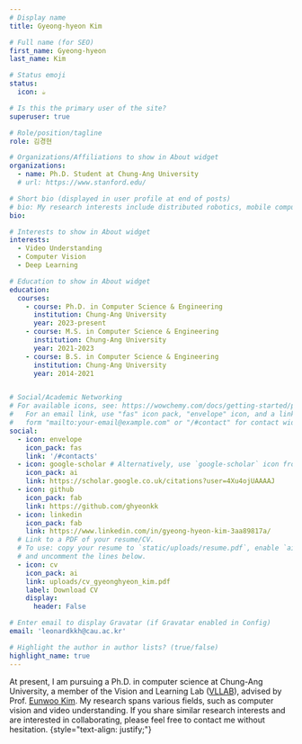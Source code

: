 ```yaml
---
# Display name
title: Gyeong-hyeon Kim

# Full name (for SEO)
first_name: Gyeong-hyeon
last_name: Kim

# Status emoji
status:
  icon: ☕️

# Is this the primary user of the site?
superuser: true

# Role/position/tagline
role: 김경현

# Organizations/Affiliations to show in About widget
organizations:
  - name: Ph.D. Student at Chung-Ang University
  # url: https://www.stanford.edu/

# Short bio (displayed in user profile at end of posts)
# bio: My research interests include distributed robotics, mobile computing and programmable matter.
bio: 

# Interests to show in About widget
interests:
  - Video Understanding
  - Computer Vision
  - Deep Learning

# Education to show in About widget
education:
  courses:
    - course: Ph.D. in Computer Science & Engineering
      institution: Chung-Ang University
      year: 2023-present
    - course: M.S. in Computer Science & Engineering
      institution: Chung-Ang University
      year: 2021-2023
    - course: B.S. in Computer Science & Engineering
      institution: Chung-Ang University
      year: 2014-2021


# Social/Academic Networking
# For available icons, see: https://wowchemy.com/docs/getting-started/page-builder/#icons
#   For an email link, use "fas" icon pack, "envelope" icon, and a link in the
#   form "mailto:your-email@example.com" or "/#contact" for contact widget.
social:
  - icon: envelope
    icon_pack: fas
    link: '/#contacts'
  - icon: google-scholar # Alternatively, use `google-scholar` icon from `ai` icon pack
    icon_pack: ai
    link: https://scholar.google.co.uk/citations?user=4Xu4ojUAAAAJ
  - icon: github
    icon_pack: fab
    link: https://github.com/ghyeonkk
  - icon: linkedin
    icon_pack: fab
    link: https://www.linkedin.com/in/gyeong-hyeon-kim-3aa89817a/
  # Link to a PDF of your resume/CV.
  # To use: copy your resume to `static/uploads/resume.pdf`, enable `ai` icons in `params.yaml`,
  # and uncomment the lines below.
  - icon: cv
    icon_pack: ai
    link: uploads/cv_gyeonghyeon_kim.pdf
    label: Download CV
    display:
      header: False

# Enter email to display Gravatar (if Gravatar enabled in Config)
email: 'leonardkkh@cau.ac.kr'

# Highlight the author in author lists? (true/false)
highlight_name: true
---
```


At present, I am pursuing a Ph.D. in computer science at Chung-Ang University, a member of the Vision and Learning Lab ([VLLAB](https://vllab.cau.ac.kr/)), advised by Prof. [Eunwoo Kim](https://vllab.cau.ac.kr/members/professor/). My research spans various fields, such as computer vision and video understanding. If you share similar research interests and are interested in collaborating, please feel free to contact me without hesitation.
{style="text-align: justify;"}
